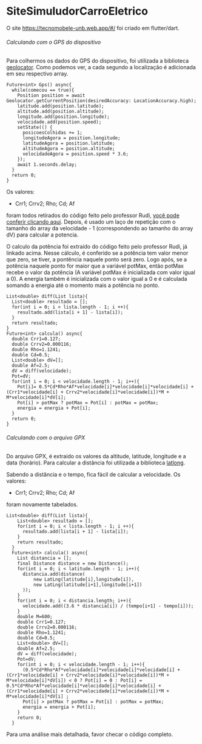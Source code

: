 # SiteSimuludorCarroEletrico
O site https://tecnomobele-unb.web.app/#/ foi criado em flutter/dart.


###### Calculando com o GPS do dispositivo

Para colhermos os dados do GPS do dispositivo, foi utilizada a biblioteca [geolocator](https://pub.dev/packages/geolocator).
Como podemos ver, a cada segundo a localização é adicionada em seu respectivo array.

  ```
  Future<int> Gps() async{
    while(comecou == true){
      Position position = await Geolocator.getCurrentPosition(desiredAccuracy: LocationAccuracy.high);
      latitude.add(position.latitude);
      altitude.add(position.altitude);
      longitude.add(position.longitude);
      velocidade.add(position.speed);
      setState(() {
        posicoesColhidas += 1;
        longitudeAgora = position.longitude;
        latitudeAgora = position.latitude;
        altitudeAgora = position.altitude;
        velocidadeAgora = position.speed * 3.6;
      });
      await 1.seconds.delay;
    }
    return 0;
  }
  ```
Os valores:
- Crr1; Crrv2; Rho; Cd; Af

foram todos retirados do código feito pelo professor Rudi, [você pode conferir clicando aqui](https://github.com/Tecnomobele-FGA/SimuladorCarroEletrico).
Depois, é usado um laço de repetição com o tamanho do array da velocidade - 1 (correspondendo ao tamanho do array dV) para calcular a potencia.

O calculo da potência foi extraído do código feito pelo professor Rudi, já linkado acima. Nesse cálculo, é conferido se a potência tem valor menor que zero, se tiver, a pontência naquele ponto será zero.
Logo após, se a potência naquele ponto for maior que a variável potMax, então potMax recebe o valor da potência (A variável potMax é inicializada com valor igual a 0). A energia também é inicializada com o valor igual a 0 e é calculada somando a energia até o momento mais a potência no ponto.
  ```
  List<double> diff(List lista){
    List<double> resultado = [];
    for(int i = 0; i < lista.length - 1; i ++){
      resultado.add(lista[i + 1] - lista[i]);
    }
    return resultado;
  }
  Future<int> calcula() async{
    double Crr1=0.127;
    double Crrv2=0.000116;
    double Rho=1.1241;
    double Cd=0.5;
    List<double> dV=[];
    double Af=2.5;
    dV = diff(velocidade);
    Pot=dV;
    for(int i = 0; i < velocidade.length - 1; i++){
      Pot[i]= 0.5*Cd*Rho*Af*velocidade[i]*velocidade[i]*velocidade[i] + (Crr1*velocidade[i] + Crrv2*velocidade[i]*velocidade[i])*M + M*velocidade[i]*dV[i];
      Pot[i] > potMax ? potMax = Pot[i] : potMax = potMax;
      energia = energia + Pot[i];
    }
    return 0;
  }
  ```


###### Calculando com o arquivo GPX

Do arquivo GPX, é extraido os valores da altitude, latitude, longitude e a data (horário). Para calcular a distância foi utilizada a biblioteca [latlong](https://pub.dev/packages/latlong).

Sabendo a distância e o tempo, fica fácil de calcular a velocidade. Os valores:
- Crr1; Crrv2; Rho; Cd; Af

foram novamente tabelados.

```
List<double> diff(List lista){
    List<double> resultado = [];
    for(int i = 0; i < lista.length - 1; i ++){
      resultado.add(lista[i + 1] - lista[i]);
    }
    return resultado;
  }
  Future<int> calcula() async{
    List distancia = [];
    final Distance distance = new Distance();
    for(int i = 0; i < latitude.length - 1; i++){
      distancia.add(distance(
          new LatLng(latitude[i],longitude[i]),
          new LatLng(latitude[i+1],longitude[i+1])
      ));
    }
    for(int i = 0; i < distancia.length; i++){
      velocidade.add((3.6 * distancia[i]) / (tempo[i+1] - tempo[i]));
    }
    double M=600;
    double Crr1=0.127;
    double Crrv2=0.000116;
    double Rho=1.1241;
    double Cd=0.5;
    List<double> dV=[];
    double Af=2.5;
    dV = diff(velocidade);
    Pot=dV;
    for(int i = 0; i < velocidade.length - 1; i++){
      (0.5*Cd*Rho*Af*velocidade[i]*velocidade[i]*velocidade[i] + (Crr1*velocidade[i] + Crrv2*velocidade[i]*velocidade[i])*M + M*velocidade[i]*dV[i]) < 0 ? Pot[i] = 0 : Pot[i] = 0.5*Cd*Rho*Af*velocidade[i]*velocidade[i]*velocidade[i] + (Crr1*velocidade[i] + Crrv2*velocidade[i]*velocidade[i])*M + M*velocidade[i]*dV[i] ;
      Pot[i] > potMax ? potMax = Pot[i] : potMax = potMax;
      energia = energia + Pot[i];
    }
    return 0;
  }
```


Para uma análise mais detalhada, favor checar o código completo.
